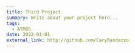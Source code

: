 ```yaml
---
title: Third Project
summary: Write about your project here...
tags:
  - ATMOS
date: 2022-01-01
external_link: http://github.com/CaryRandazzo
---
```

